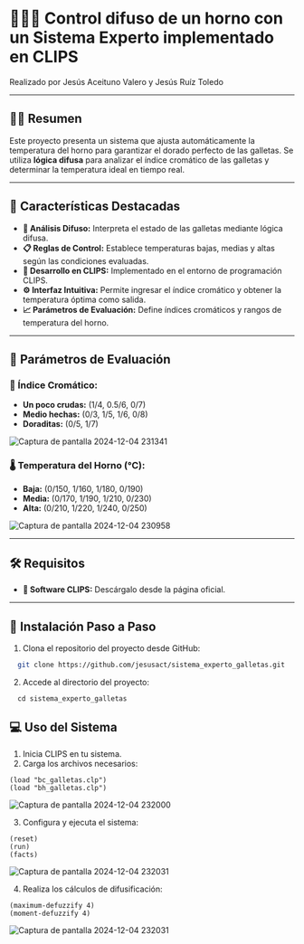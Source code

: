 # 👨🏻‍💻 Control difuso de un horno con un Sistema Experto implementado en CLIPS

Realizado por Jesús Aceituno Valero y Jesús Ruíz Toledo

---

## ✍🏻 Resumen  
Este proyecto presenta un sistema que ajusta automáticamente la temperatura del horno para garantizar el dorado perfecto de las galletas. Se utiliza **lógica difusa** para analizar el índice cromático de las galletas y determinar la temperatura ideal en tiempo real.  

---

## 🧾 Características Destacadas  
- **🧩 Análisis Difuso:** Interpreta el estado de las galletas mediante lógica difusa.  
- **📋 Reglas de Control:** Establece temperaturas bajas, medias y altas según las condiciones evaluadas.  
- **💾 Desarrollo en CLIPS:** Implementado en el entorno de programación CLIPS.  
- **⚙️ Interfaz Intuitiva:** Permite ingresar el índice cromático y obtener la temperatura óptima como salida.  
- **📈 Parámetros de Evaluación:** Define índices cromáticos y rangos de temperatura del horno.  

---

## 📌 Parámetros de Evaluación  
### 🎯 Índice Cromático:  
- **Un poco crudas:** (1/4, 0.5/6, 0/7)  
- **Medio hechas:** (0/3, 1/5, 1/6, 0/8)  
- **Doraditas:** (0/5, 1/7)

![Captura de pantalla 2024-12-04 231341](https://github.com/user-attachments/assets/ca6a07e6-d52f-419a-a719-5bad8c4393ec)


### 🌡️ Temperatura del Horno (°C):  
- **Baja:** (0/150, 1/160, 1/180, 0/190)  
- **Media:** (0/170, 1/190, 1/210, 0/230)  
- **Alta:** (0/210, 1/220, 1/240, 0/250)  

![Captura de pantalla 2024-12-04 230958](https://github.com/user-attachments/assets/49e70fb9-2c57-4b20-9bd1-d33cda8422a0)

---

## 🛠️ Requisitos  
- **🔧 Software CLIPS:** Descárgalo desde la página oficial.  

---

## 📂 Instalación Paso a Paso  
1. Clona el repositorio del proyecto desde GitHub:  
 ```bash  
   git clone https://github.com/jesusact/sistema_experto_galletas.git  
```
2. Accede al directorio del proyecto:
```
  cd sistema_experto_galletas
```

## 💻 Uso del Sistema
1. Inicia CLIPS en tu sistema.
2. Carga los archivos necesarios:
```
(load "bc_galletas.clp")
(load "bh_galletas.clp")  
```
![Captura de pantalla 2024-12-04 232000](https://github.com/user-attachments/assets/81992eee-2c28-4859-ae58-2c72189e53d7)

3. Configura y ejecuta el sistema:
```
(reset)  
(run)  
(facts)
```
![Captura de pantalla 2024-12-04 232031](https://github.com/user-attachments/assets/afebb156-7cc6-43f4-954b-4071a59c0184)

4. Realiza los cálculos de difusificación:
```
(maximum-defuzzify 4)  
(moment-defuzzify 4)
```
![Captura de pantalla 2024-12-04 232031](https://github.com/user-attachments/assets/c6cf4bfa-d2ae-4bb9-bfda-94595719fa2f)

  
